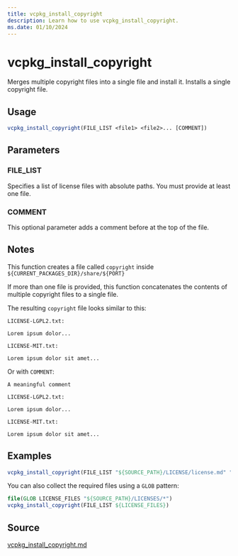 ```yaml
---
title: vcpkg_install_copyright
description: Learn how to use vcpkg_install_copyright.
ms.date: 01/10/2024
---
```

# vcpkg_install_copyright

Merges multiple copyright files into a single file and install it.
Installs a single copyright file.

## Usage

```cmake
vcpkg_install_copyright(FILE_LIST <file1> <file2>... [COMMENT])
```

## Parameters

### FILE_LIST

Specifies a list of license files with absolute paths. You must provide at least one file.

### COMMENT

This optional parameter adds a comment before at the top of the file. 

## Notes

This function creates a file called `copyright` inside `${CURRENT_PACKAGES_DIR}/share/${PORT}`

If more than one file is provided, this function concatenates the contents of multiple copyright files to a single file.

The resulting `copyright` file looks similar to this:

```
LICENSE-LGPL2.txt:

Lorem ipsum dolor...

LICENSE-MIT.txt:

Lorem ipsum dolor sit amet...
```

Or with `COMMENT`:

```
A meaningful comment

LICENSE-LGPL2.txt:

Lorem ipsum dolor...

LICENSE-MIT.txt:

Lorem ipsum dolor sit amet...
```

## Examples

```cmake
vcpkg_install_copyright(FILE_LIST "${SOURCE_PATH}/LICENSE/license.md" "${SOURCE_PATH}/LICENSE/license_gpl.md" COMMENT "This is a comment")
```

You can also collect the required files using a `GLOB` pattern:

```cmake
file(GLOB LICENSE_FILES "${SOURCE_PATH}/LICENSES/*")
vcpkg_install_copyright(FILE_LIST ${LICENSE_FILES})
```

## Source

[vcpkg_install_copyright.md](https://github.com/Microsoft/vcpkg/blob/master/scripts/cmake/vcpkg_install_copyright.cmake)
